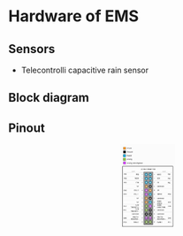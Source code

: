 Hardware of EMS
===============

Sensors
-------------------

* Telecontrolli capacitive rain sensor


Block diagram
--------------


Pinout
----------------
<p align="center">
<img src="https://github.com/Ewlbo/Environmental-Monitoring-System/blob/master/Hardware/pinout.png" width="20%">
</p>